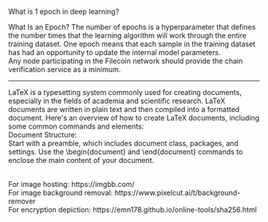 What is 1 epoch in deep learning?
<br>

What Is an Epoch? The number of epochs is a hyperparameter that defines the number times that the learning algorithm will work through the entire training dataset. One epoch means that each sample in the training dataset has had an opportunity to update the internal model parameters.
<br>
Any node participating in the Filecoin network should provide the chain verification service as a minimum.
<br>
_____________________________________________________________________________________________________________________________________________________________
LaTeX is a typesetting system commonly used for creating documents, especially in the fields of academia and scientific research. LaTeX documents are written in plain text and then compiled into a formatted document. Here's an overview of how to create LaTeX documents, including some common commands and elements:
<br>
Document Structure:
<br>
Start with a preamble, which includes document class, packages, and settings.
Use the \begin{document} and \end{document} commands to enclose the main content of your document.
<br>

<br>
For image hosting: https://imgbb.com/
<br>
For image background removal: https://www.pixelcut.ai/t/background-remover
<br>
For encryption depiction: https://emn178.github.io/online-tools/sha256.html 
<br>

<br>

<br>

<br>

<br>

<br>

<br>

<br>

<br>

<br>

<br>

<br>

<br>

<br>

<br>

<br>

<br>

<br>

<br>

<br>

<br>

<br>

<br>

<br>

